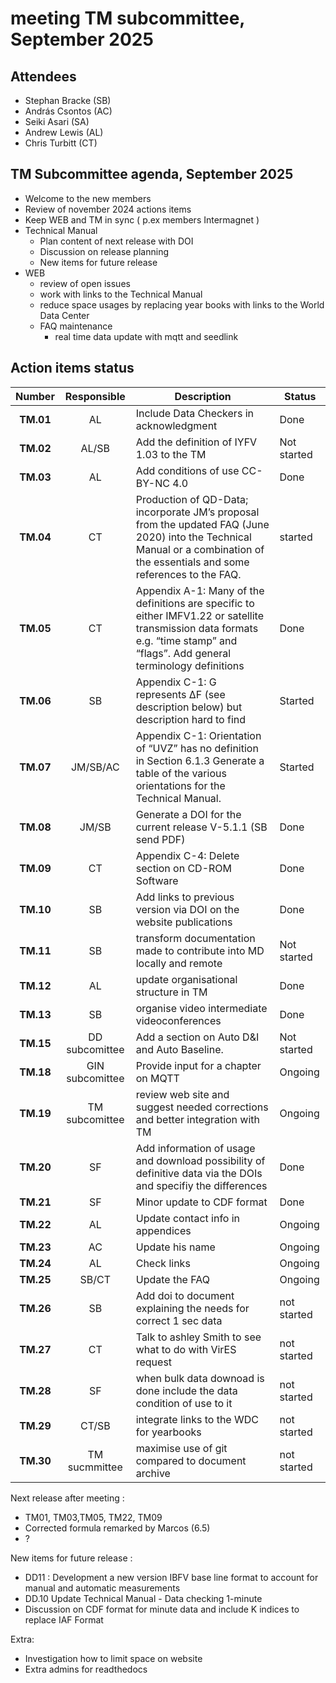 # meeting TM subcommittee, September 2025

## Attendees
- Stephan Bracke (SB)
- András Csontos (AC)
- Seiki Asari (SA) 
- Andrew Lewis (AL)
- Chris Turbitt (CT)


## TM Subcommittee agenda, September 2025

* Welcome to the new members
* Review of november 2024 actions items 
* Keep WEB and TM in sync ( p.ex members Intermagnet )
* Technical Manual
  * Plan content of next release with DOI
  * Discussion on release planning
  * New items for future release
* WEB
  * review of open issues
  * work with links to the Technical Manual
  * reduce space usages by replacing year books with links to the World Data Center
  * FAQ maintenance
    * real time data update with mqtt and seedlink


## Action items status

|  Number   |   Responsible   | Description                                                                                                                                                                     | Status      |
|:---------:|:---------------:|---------------------------------------------------------------------------------------------------------------------------------------------------------------------------------|-------------|
| **TM.01** |       AL        | Include Data Checkers  in acknowledgment                                                                                                                                        | Done        |
| **TM.02** |      AL/SB      | Add the definition of IYFV 1.03 to the TM                                                                                                                                       | Not started |
| **TM.03** |       AL        | Add conditions of use CC-BY-NC 4.0                                                                                                                                              | Done        |
| **TM.04** |       CT        | Production of QD-Data; incorporate JM’s proposal from the updated FAQ (June 2020) into the Technical Manual or a combination of the essentials and some references to the FAQ.  | started     |
| **TM.05** |       CT        | Appendix A-1: Many of the definitions are specific to either IMFV1.22 or satellite transmission data formats e.g. “time stamp” and “flags”. Add general terminology definitions | Done        |
| **TM.06** |       SB        | Appendix C-1: G represents ΔF (see description below) but description hard to find                                                                                              | Started     |
| **TM.07** |    JM/SB/AC     | Appendix C-1: Orientation of “UVZ” has no definition in Section 6.1.3 Generate a table of the various orientations for the Technical Manual.                                    | Started     |
| **TM.08** |      JM/SB      | Generate a DOI for the current release V-5.1.1  (SB send PDF)                                                                                                                   | Done        |
| **TM.09** |       CT        | Appendix C-4: Delete section on CD-ROM Software                                                                                                                                 | Done        |
| **TM.10** |       SB        | Add links to previous version via DOI on the website publications                                                                                                               | Done        |
| **TM.11** |       SB        | transform documentation made to contribute into MD locally and remote                                                                                                           | Not started |
| **TM.12** |       AL        | update organisational structure in TM                                                                                                                                           | Done        |
| **TM.13** |       SB        | organise video intermediate videoconferences                                                                                                                                    | Done        |
| **TM.15** | DD subcomittee  | Add a section on Auto D&I and Auto Baseline.                                                                                                                                    | Not started |
| **TM.18** | GIN subcomittee | Provide input for  a chapter on MQTT                                                                                                                                            | Ongoing     |
| **TM.19** | TM subcomittee  | review web site and suggest needed corrections and better integration with TM                                                                                                   | Ongoing     |
| **TM.20** |       SF        | Add information of usage and download possibility of definitive data via the DOIs and specifiy   the differences                                                                | Done        |
| **TM.21** |       SF        | Minor update to CDF format                                                                                                                                                      | Done        |
| **TM.22** |       AL        | Update contact info in appendices                                                                                                                                               | Ongoing     |
| **TM.23** |       AC        | Update his name                                                                                                                                                                 | Ongoing     |
| **TM.24** |       AL        | Check links                                                                                                                                                                     | Ongoing     |
| **TM.25** |      SB/CT      | Update the FAQ                                                                                                                                                                  | Ongoing     |
| **TM.26** |       SB        | Add doi to document explaining the needs for correct 1 sec data                                                                                                                 | not started |
| **TM.27** |      CT     | Talk to ashley Smith to see what to do with VirES request    | not started     |      
| **TM.28** |      SF     | when bulk data downoad is done include the data condition of use to it    | not started     |                  
| **TM.29** |      CT/SB     | integrate links to the WDC for yearbooks   | not started     |                   
| **TM.30** |      TM sucmmittee     | maximise use of git compared to document archive   | not started     |                   

Next release after meeting : 

* TM01, TM03,TM05, TM22, TM09
* Corrected formula remarked by Marcos (6.5)
* ?

New items for future release :

* DD11 : Development  a new version IBFV base line format to account for manual and automatic measurements
* DD.10 		Update Technical Manual - Data checking 1-minute
* Discussion on CDF format for minute data and include K indices to replace IAF Format




Extra:

* Investigation how to limit space on website
* Extra admins for readthedocs

